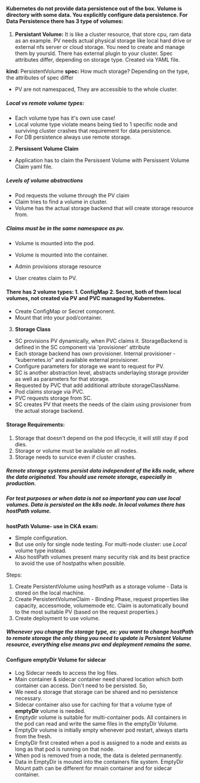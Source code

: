 #### Kubernetes do not provide data persistence out of the box. Volume is directory with some data. You explicitly configure data persistence. For Data Persistence there has 3 type of volumes:
1. **Persistant Volume:** It is like a cluster resource, that store cpu, ram data as an example. PV needs actual physical storage like local hard drive or external nfs server or cloud storage. You need to create and manage them by yoursld. There has external plugin to your cluster. Spec attributes differ, depending on storage type. Created via YAML file.


**kind:** PersistentVolume
**spec:** How much storage? Depending on the type, the attributes of spec differ

- PV are not namespaced, They are accessible to the whole cluster.  

##### Local vs remote volume types:
- Each volume type has it's own use case!
- Local volume type violate means being tied to 1 specific node and surviving cluster crashes that requirement for data persistence.
- For DB persistence always use remote storage. 


2. **Persissent Volume Claim**
- Application has to claim the Persissent Volume with Persissent Volume Claim yaml file.  

##### Levels of volume abstractions
- Pod requests the volume through the PV claim
- Claim tries to find a volume in cluster.
- Volume has the actual storage backend that will create storage resource from.

##### Claims must be in the same namespace as pv.
- Volume is mounted into the pod.
- Volume is mounted into the container. 

- Admin provisions storage resource
- User creates claim to PV.

#### There has 2 volume types: 1. ConfigMap 2. Secret, both of them local volumes, not created via PV and PVC managed by Kubernetes. 
- Create ConfigMap or Secret component.
- Mount that into your pod/container.


3. **Storage Class**
- SC provisions PV dynamically, when PVC claims it. StorageBackend is defined in the SC component via 'provisioner' attribute
- Each storage backend has own provisioner. Internal provisioner - "kubernetes.io" and available external provisioner.
- Configure parameters for storage we want to request for PV.
- SC is another abstraction level, abstracts underlaying storage provider as well as parameters for that storage.
- Requested by PVC that add additional attribute storageClassName.
- Pod claims storage via PVC.
- PVC requests storage from SC.
- SC creates PV that meets the needs of the claim using provisioner from the actual storage backend.


#### Storage Requirements:
1. Storage that doesn't depend on the pod lifecycle, it will still stay if pod dies.
2. Storage or volume must be available on all nodes. 
3. Storage needs to survice even if cluster crashes. 

##### Remote storage systems persist data independent of the k8s node, where the data originated. You should use remote storage, especially in production.
##### For test purposes or when data is not so important you can use local volumes. Data is persisted on the k8s node. In local volumes there has **hostPath** volume.
**hostPath Volume- use in **CKA** exam:**            
- Simple configuration.
- But use only for single node testing. For multi-node cluster: use *Local* volume type instead.
- Also hostPath volumes present many security risk and its best practice to avoid the use of hostpaths when possible.

Steps:
1. Create PersistentVolume using hostPath as a storage volume - Data is stored on the local machine.
2. Create PersistentVolumeClaim - Binding Phase, request properties like capacity, accessmode, volumemode etc. Claim is automatically bound to the most suitable PV (based on the request properties.)
2. Create deployment to use volume.

##### Whenever you change the storage type, ex: you want to change hostPath to remote storage the only thing you need to update is Persistent Volume resource, everything else means pvc and deployment remains the same.  


#### Configure emptyDir Volume for sidecar
- Log Sidecar needs to access the log files. 
- Main container & sidecar container need shared location which both container can access. Don't need to be persisted. So,
- We need a storage that storage can be shared and no persistence necessary.
- Sidecar container also use for caching for that a volume type of **emptyDir** volume is needed. 
- Emptydir volume is suitable for multi-container pods. All containers in the pod can read and write the same files in the emptyDir Volume.
- EmptyDir volume is initially empty whenever pod restart, always starts from the fresh. 
- EmptyDir first created when a pod is assigned to a node and exists as long as that pod is running on that node.
- When pod is removed from a node, the data is deleted permanently.
- Data in EmptyDir is mouted into the containers file system. EmptyDir Mount path can be different for mnain container and for sidecar container. 